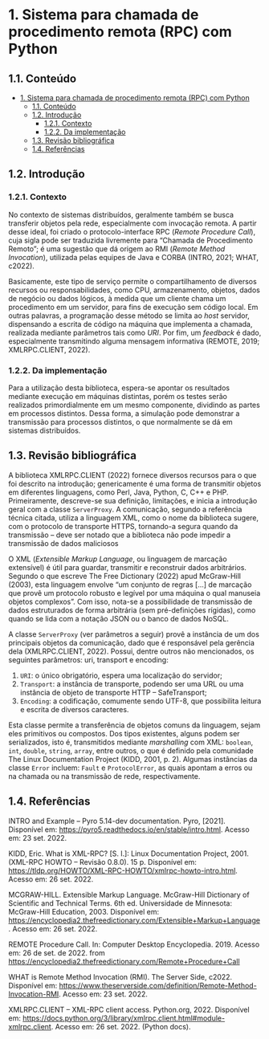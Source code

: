 # 1. Sistema para chamada de procedimento remota (RPC) com Python

## 1.1. Conteúdo

- [1. Sistema para chamada de procedimento remota (RPC) com Python](#1-sistema-para-chamada-de-procedimento-remota-rpc-com-python)
  - [1.1. Conteúdo](#11-conteúdo)
  - [1.2. Introdução](#12-introdução)
    - [1.2.1. Contexto](#121-contexto)
    - [1.2.2. Da implementação](#122-da-implementação)
  - [1.3. Revisão bibliográfica](#13-revisão-bibliográfica)
  - [1.4. Referências](#14-referências)

## 1.2. Introdução

### 1.2.1. Contexto

No contexto de sistemas distribuídos, geralmente também se busca transferir objetos pela rede, especialmente com invocação remota. A partir desse ideal, foi criado o protocolo-interface RPC (_Remote Procedure Call_), cuja sigla pode ser traduzida livremente para “Chamada de Procedimento Remoto”; é uma sugestão que dá origem ao RMI (_Remote Method Invocation_), utilizada pelas equipes de Java e CORBA (INTRO, 2021; WHAT, c2022).

Basicamente, este tipo de serviço permite o compartilhamento de diversos recursos ou responsabilidades, como CPU, armazenamento, objetos, dados de negócio ou dados lógicos, à medida que um cliente chama um procedimento em um servidor, para fins de execução sem código local. Em outras palavras, a programação desse método se limita ao _host_ servidor, dispensando a escrita de código na máquina que implementa a chamada, realizada mediante parâmetros tais como _URI_. Por fim, um _feedback_ é dado, especialmente transmitindo alguma mensagem informativa (REMOTE, 2019; XMLRPC.CLIENT, 2022).

### 1.2.2. Da implementação

Para a utilização desta biblioteca, espera-se apontar os resultados mediante execução em máquinas distintas, porém os testes serão realizados primordialmente em um mesmo componente, dividindo as partes em processos distintos. Dessa forma, a simulação pode demonstrar a transmissão para processos distintos, o que normalmente se dá em sistemas distribuídos.

## 1.3. Revisão bibliográfica

A biblioteca XMLRPC.CLIENT (2022) fornece diversos recursos para o que foi descrito na introdução; genericamente é uma forma de transmitir objetos em diferentes linguagens, como Perl, Java, Python, C, C++ e PHP. Primeiramente, descreve-se sua definição, limitações, e inicia a introdução geral com a classe `ServerProxy`. A comunicação, segundo a referência técnica citada, utiliza a linguagem XML, como o nome da biblioteca sugere, com o protocolo de transporte HTTPS, tornando-a segura quando da transmissão – deve ser notado que a biblioteca não pode impedir a transmissão de dados maliciosos

O XML (_Extensible Markup Language_, ou linguagem de marcação extensível) é útil para guardar, transmitir e reconstruir dados arbitrários. Segundo o que escreve The Free Dictionary (2022) apud McGraw-Hill (2003), esta linguagem envolve “um conjunto de regras [...] de marcação que provê um protocolo robusto e legível por uma máquina o qual manuseia objetos complexos”. Com isso, nota-se a possibilidade de transmissão de dados estruturados de forma arbitrária (sem pré-definições rígidas), como quando se lida com a notação JSON ou o banco de dados NoSQL.

A classe `ServerProxy` (ver parâmetros a seguir) provê a instância de um dos principais objetos da comunicação, dado que é responsável pela gerência dela (XMLRPC.CLIENT, 2022). Possui, dentre outros não mencionados, os seguintes parâmetros: uri, transport e encoding:

1.  `URI`: o único obrigatório, espera uma localização do servidor;
2.  `Transport`: a instância de transporte, podendo ser uma URL ou uma instância de objeto de transporte HTTP – SafeTransport;
3.  `Encoding`: a codificação, comumente sendo UTF-8, que possibilita leitura e escrita de diversos caracteres.

Esta classe permite a transferência de objetos comuns da linguagem, sejam eles primitivos ou compostos. Dos tipos existentes, alguns podem ser serializados, isto é, transmitidos mediante _marshalling_ com XML: `boolean`, `int`, `double`, `string`, `array`, entre outros, o que é definido pela comunidade The Linux Documentation Project (KIDD, 2001, p. 2). Algumas instâncias da classe `Error` incluem: `Fault` e `ProtocolError`, as quais apontam a erros ou na chamada ou na transmissão de rede, respectivamente.

## 1.4. Referências

INTRO and Example – Pyro 5.14-dev documentation. Pyro, [2021]. Disponível em: https://pyro5.readthedocs.io/en/stable/intro.html. Acesso em: 23 set. 2022.

KIDD, Eric. What is XML-RPC? [S. l.]: Linux Documentation Project, 2001. (XML-RPC HOWTO – Revisão 0.8.0). 15 p. Disponível em: https://tldp.org/HOWTO/XML-RPC-HOWTO/xmlrpc-howto-intro.html. Acesso em: 26 set. 2022.

MCGRAW-HILL. Extensible Markup Language. McGraw-Hill Dictionary of Scientific and Technical Terms. 6th ed. Universidade de Minnesota: McGraw-Hill Education, 2003. Disponível em: https://encyclopedia2.thefreedictionary.com/Extensible+Markup+Language. Acesso em: 26 set. 2022.

REMOTE Procedure Call. In: Computer Desktop Encyclopedia. 2019. Acesso em: 26 de set. de 2022. from https://encyclopedia2.thefreedictionary.com/Remote+Procedure+Call

WHAT is Remote Method Invocation (RMI). The Server Side, c2022. Disponível em: https://www.theserverside.com/definition/Remote-Method-Invocation-RMI. Acesso em: 23 set. 2022.

XMLRPC.CLIENT – XML-RPC client access. Python.org, 2022. Disponível em: https://docs.python.org/3/library/xmlrpc.client.html#module-xmlrpc.client. Acesso em: 26 set. 2022. (Python docs).
